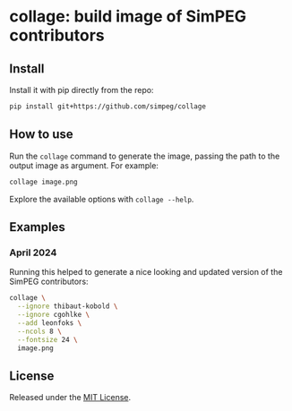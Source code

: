# collage: build image of SimPEG contributors

## Install

Install it with pip directly from the repo:

```sh
pip install git+https://github.com/simpeg/collage
```

## How to use

Run the `collage` command to generate the image, passing the path to the output
image as argument. For example:

```sh
collage image.png
```

Explore the available options with `collage --help`.

## Examples

### April 2024

Running this helped to generate a nice looking and updated version of the
SimPEG contributors:

```sh
collage \
  --ignore thibaut-kobold \
  --ignore cgohlke \
  --add leonfoks \
  --ncols 8 \
  --fontsize 24 \
  image.png
```

## License

Released under the [MIT License](LICENSE).
